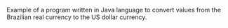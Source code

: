 Example of a program written in Java language to convert values ​​from the Brazilian real currency to the US dollar currency.
